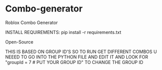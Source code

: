 # Combo-generator




Roblox Combo Generator





INSTALL REQUIREMENTS: pip install -r requirements.txt




Open-Source

THIS IS BASED ON GROUP ID'S SO TO RUN GET DIFFERENT COMBOS U NEEED TO GO INTO THE PYTHON FILE AND EDIT IT AND LOOK FOR "groupId = 7  # PUT YOUR GROUP ID"
TO CHANGE THE GROUP ID
